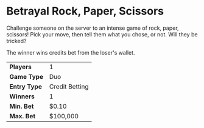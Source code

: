 # Betrayal Rock, Paper, Scissors

Challenge someone on the server to an intense game of rock, paper, scissors! Pick your move, then tell them what you chose, or not. Will they be tricked? 

The winner wins credits bet from the loser's wallet.

|  |  |
| :--- | :--- |
| **Players** | 1 |
| **Game Type** | Duo |
| **Entry Type** | Credit Betting |
| **Winners** | 1 |
| **Min. Bet** | $0.10 |
| **Max. Bet** | $100,000 |

